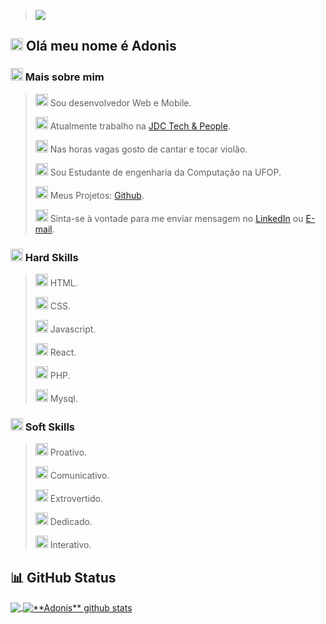 > <img src="https://img.freepik.com/premium-photo/global-network-connection-covering-earth-with-lines-innovative-perception_31965-35557.jpg?w=1380">

## <img src="https://cdn-icons-png.flaticon.com/512/5619/5619906.png" width="20" height="20"> Olá meu nome é Adonis
### <img src="https://cdn-icons-png.flaticon.com/512/6862/6862931.png" width="20" height="20"> Mais sobre mim

> <img src="https://cdn-icons-png.flaticon.com/512/4661/4661320.png" width="20" height="20">  Sou desenvolvedor Web e Mobile.
>
> <img src="https://cdn-icons-png.flaticon.com/512/998/998427.png" width="20" height="20"> Atualmente trabalho na [JDC Tech & People](https://jdctech.com.br/).
> 
> <img src="https://cdn-icons-png.flaticon.com/512/1913/1913288.png" width="20" height="20"> Nas horas vagas gosto de cantar e tocar violão.
> 
> <img src="https://cdn-icons-png.flaticon.com/512/183/183767.png" width="20" height="20"> Sou Estudante de engenharia da Computação na UFOP.
> 
> <img src="https://cdn-icons-png.flaticon.com/512/733/733553.png" width="20" height="20"> Meus Projetos: [Github](https://github.com/adonisoliveiradasilva/).
> 
> <img src="https://cdn-icons-png.flaticon.com/512/1295/1295318.png" width="20" height="20"> Sinta-se à vontade para me enviar mensagem no [LinkedIn](https://www.linkedin.com/in/adonis-oliveira/) ou [E-mail](mailto:adonisoliveiradasilva18@gmail.com).
> 
### <img src="https://cdn-icons-png.flaticon.com/512/5424/5424004.png" width="20" height="20"> Hard Skills
> <img src="https://cdn-icons-png.flaticon.com/512/5968/5968267.png" width="20" height="20"> HTML.
>
> <img src="https://cdn-icons-png.flaticon.com/512/5968/5968242.png" width="20" height="20"> CSS.
> 
> <img src="https://cdn-icons-png.flaticon.com/512/5968/5968292.png" width="20" height="20"> Javascript.
> 
> <img src="https://cdn-icons-png.flaticon.com/512/3334/3334886.png" width="20" height="20"> React.
> 
> <img src="https://pics.freeicons.io/uploads/icons/png/2132470731553750209-512.png" width="20" height="20"> PHP.
> > 
> <img src="https://pics.freeicons.io/uploads/icons/png/19218518301553750371-512.png" width="20" height="20"> Mysql.
> 
### <img src="https://cdn-icons-png.flaticon.com/512/4727/4727496.png" width="20" height="20"> Soft Skills
> <img src="https://cdn-icons-png.flaticon.com/512/1281/1281562.png" width="20" height="20"> Proativo.
>
> <img src="https://cdn-icons-png.flaticon.com/512/2419/2419608.png" width="20" height="20"> Comunicativo.
>
> <img src="https://cdn-icons-png.flaticon.com/512/6585/6585702.png" width="20" height="20"> Extrovertido.
> 
> <img src="https://cdn-icons-png.flaticon.com/512/1792/1792291.png" width="20" height="20"> Dedicado.
> 
> <img src="https://cdn-icons-png.flaticon.com/512/6799/6799197.png" width="20" height="20"> Interativo.
> 
## 📊 GitHub Status

<a href="https://github.com/adonisoliveiradasilva">
  <img align="center" src="https://github-readme-stats-eight-theta.vercel.app/api/top-langs/?username=adonisoliveiradasilva&theme=dracula&hide_langs_below=1" />
</a>

<a href="https://github.com/adonisoliveiradasilva">
 <img align="center" src="https://github-readme-stats.vercel.app/api?username=adonisoliveiradasilva&show_icons=true&theme=dracula&line_height=27" alt="**Adonis** github stats"/>
</a>



